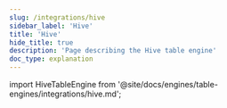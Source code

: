```yaml
---
slug: /integrations/hive
sidebar_label: 'Hive'
title: 'Hive'
hide_title: true
description: 'Page describing the Hive table engine'
doc_type: explanation
---
```


import HiveTableEngine from '@site/docs/engines/table-engines/integrations/hive.md';

<HiveTableEngine/>
